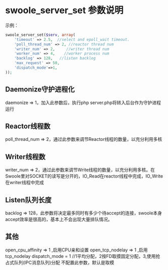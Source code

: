 swoole_server_set 参数说明
===========

示例：
```php
swoole_server_set($serv, array(
    'timeout' => 2.5,  //select and epoll_wait timeout. 
    'poll_thread_num' => 2, //reactor thread num
    'writer_num' => 2,     //writer thread num
    'worker_num' => 4,    //worker process num
    'backlog' => 128,   //listen backlog
    'max_request' => 50,
    'dispatch_mode'=>1, 
));
```

Daemonize守护进程化
-----
daemonize => 1，加入此参数后，执行php server.php将转入后台作为守护进程运行

Reactor线程数
-----
poll_thread_num => 2，通过此参数来调节Reactor线程的数量，以充分利用多核

Writer线程数
-----
writer_num => 2，通过此参数来调节Write线程的数量，以充分利用多核。在Swoole里对SOCKET的读写是分开的，IO_Read在reactor线程中完成，IO_Write在writer线程中完成

Listen队列长度
-----
backlog => 128，此参数将决定最多同时有多少个待accept的连接，swoole本身accept效率是很高的，基本上不会出现大量排队情况。

其他
-----
open_cpu_affinity => 1 ,启用CPU亲和设置
open_tcp_nodelay  => 1 ,启用tcp_nodelay
dispatch_mode  = 1 //1平均分配，2按FD取摸固定分配，3,使用抢占式队列(IPC消息队列)分配 不配置此参数，默认是取模

